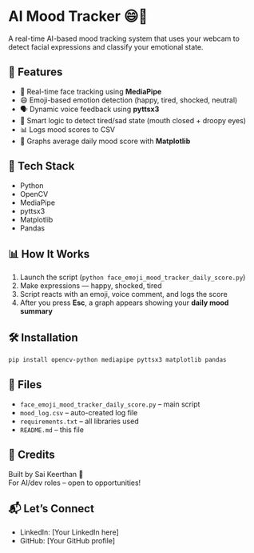 # AI Mood Tracker 😄🧠

A real-time AI-based mood tracking system that uses your webcam to detect facial expressions and classify your emotional state.

## 🚀 Features

- 👀 Real-time face tracking using **MediaPipe**
- 😄 Emoji-based emotion detection (happy, tired, shocked, neutral)
- 🗣️ Dynamic voice feedback using **pyttsx3**
- 🧠 Smart logic to detect tired/sad state (mouth closed + droopy eyes)
- 📊 Logs mood scores to CSV
- 📆 Graphs average daily mood score with **Matplotlib**

## 🧰 Tech Stack

- Python
- OpenCV
- MediaPipe
- pyttsx3
- Matplotlib
- Pandas

## 📊 How It Works

1. Launch the script (`python face_emoji_mood_tracker_daily_score.py`)
2. Make expressions — happy, shocked, tired
3. Script reacts with an emoji, voice comment, and logs the score
4. After you press **Esc**, a graph appears showing your **daily mood summary**

## 🛠️ Installation

```bash
pip install opencv-python mediapipe pyttsx3 matplotlib pandas
```

## 📁 Files

- `face_emoji_mood_tracker_daily_score.py` – main script
- `mood_log.csv` – auto-created log file
- `requirements.txt` – all libraries used
- `README.md` – this file

## 📣 Credits

Built by Sai Keerthan 🙌  
For AI/dev roles – open to opportunities!

## 📬 Let’s Connect

- LinkedIn: [Your LinkedIn here]
- GitHub: [Your GitHub profile]
